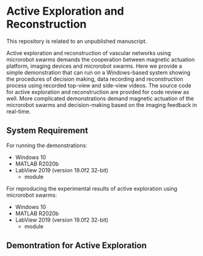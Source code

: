 # Active Exploration and Reconstruction

This repository is related to an unpublished manuscript.

Active exploration and reconstruction of vascular networks using microrobot swarms demands the cooperation between magnetic actuation platform, imaging devices and microrobot swarms. Here we provide a simple demonstration that can run on a Windows-based system showing the procedures of decision making, data recording and reconstruction process using recorded top-view and side-view videos. The source code for active exploration and reconstruction are provded for code review as well. More complicated demonstrations demand magnetic actuation of the microrobot swarms and decision-making based on the imaging feedback in real-time. 

## System Requirement
For running the demonstrations:
 - Windows 10
 - MATLAB R2020b
 - LabView 2019 (version 19.0f2 32-bit)
     - module

For reproducing the experimental results of active exploration using microrobot swarms:
 - Windows 10
 - MATLAB R2020b
 - LabView 2019 (version 19.0f2 32-bit)
     - module

## Demontration for Active Exploration
